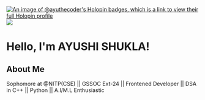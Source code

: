 [![An image of @ayuthecoder's Holopin badges, which is a link to view their full Holopin profile](https://holopin.me/ayuthecoder)](https://holopin.io/@ayuthecoder)
[![](https://github.githubassets.com/assets/pull-shark-default-498c279a747d.png)](https://github.githubassets.com/assets/pull-shark-default-498c279a747d.png)
# Hello, I'm AYUSHI SHUKLA!
## About Me
Sophomore at @NITP(CSE) || GSSOC Ext-24 || Frontened Developer || DSA in C++ || Python || A.I/M.L Enthusiastic


